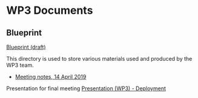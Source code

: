 # WP3 Documents

## Blueprint 

[Blueprint (draft)](deliveries/d3-1-1-blueprint.md)

This directory is used to store various materials used and produced by the WP3 team.

 * [Meeting notes, 14 April 2019](meeting-minutes-20190412.md)

Presentation for final meeting
[Presentation (WP3) - Deployment](pres_finalmeet_depl.html)
